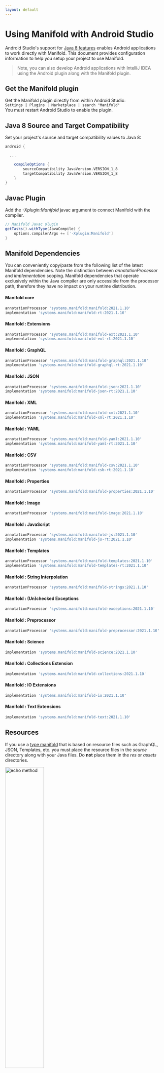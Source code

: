 ```yaml
---
layout: default
---
```


# Using Manifold with Android Studio

Android Studio's support for [Java 8 features](https://developer.android.com/studio/write/java8-support.html) enables
Android applications to work directly with Manifold. This document provides configuration information to help you setup
your project to use Manifold.

>Note, you can also develop Android applications with IntelliJ IDEA using the Android plugin along with the Manifold
>plugin. 

## Get the Manifold plugin
Get the Manifold plugin directly from within Android Studio:
<br>
`Settings | Plugins | Marketplace | search "Manifold"`
<br>
You must restart Android Studio to enable the plugin. 
 
## Java 8 Source and Target Compatibility 
Set your project's source and target compatibility values to Java 8:

```groovy
android {

  ...

    compileOptions {
        sourceCompatibility JavaVersion.VERSION_1_8
        targetCompatibility JavaVersion.VERSION_1_8
    }
}
```

## Javac Plugin
Add the *-Xplugin:Manifold* javac argument to connect Manifold with the compiler.

```groovy
// Manifold Javac plugin
getTasks().withType(JavaCompile) {
    options.compilerArgs += ['-Xplugin:Manifold']
}
```    

## Manifold Dependencies
You can conveniently copy/paste from the following list of the latest Manifold dependencies. Note the distinction
between *annotationProcessor* and *implementation* scoping. Manifold dependencies that operate exclusively within the
Java compiler are only accessible from the processor path, therefore they have no impact on your runtime distribution.

#### Manifold core
```groovy
annotationProcessor 'systems.manifold:manifold:2021.1.10'
implementation 'systems.manifold:manifold-rt:2021.1.10'
```
#### Manifold : Extensions
```groovy
annotationProcessor 'systems.manifold:manifold-ext:2021.1.10'
implementation 'systems.manifold:manifold-ext-rt:2021.1.10'
```
#### Manifold : GraphQL
```groovy
annotationProcessor 'systems.manifold:manifold-graphql:2021.1.10'
implementation 'systems.manifold:manifold-graphql-rt:2021.1.10'
```
#### Manifold : JSON
```groovy
annotationProcessor 'systems.manifold:manifold-json:2021.1.10'
implementation 'systems.manifold:manifold-json-rt:2021.1.10'
```
#### Manifold : XML
```groovy
annotationProcessor 'systems.manifold:manifold-xml:2021.1.10'
implementation 'systems.manifold:manifold-xml-rt:2021.1.10'
```
#### Manifold : YAML
```groovy
annotationProcessor 'systems.manifold:manifold-yaml:2021.1.10'
implementation 'systems.manifold:manifold-yaml-rt:2021.1.10'
```
#### Manifold : CSV
```groovy
annotationProcessor 'systems.manifold:manifold-csv:2021.1.10'
implementation 'systems.manifold:manifold-csb-rt:2021.1.10'
```
#### Manifold : Properties
```groovy
annotationProcessor 'systems.manifold:manifold-properties:2021.1.10'
```
#### Manifold : Image
```groovy
annotationProcessor 'systems.manifold:manifold-image:2021.1.10'
```
#### Manifold : JavaScript
```groovy
annotationProcessor 'systems.manifold:manifold-js:2021.1.10'
implementation 'systems.manifold:manifold-js-rt:2021.1.10'
```
#### Manifold : Templates
```groovy
annotationProcessor 'systems.manifold:manifold-templates:2021.1.10'
implementation 'systems.manifold:manifold-templates-rt:2021.1.10'
```
#### Manifold : String Interpolation
```groovy
annotationProcessor 'systems.manifold:manifold-strings:2021.1.10'
```
#### Manifold : (Un)checked Exceptions
```groovy
annotationProcessor 'systems.manifold:manifold-exceptions:2021.1.10'
```
#### Manifold : Preprocessor
```groovy
annotationProcessor 'systems.manifold:manifold-preprocessor:2021.1.10'
```
#### Manifold : Science
```groovy
implementation 'systems.manifold:manifold-science:2021.1.10'
```
#### Manifold : Collections Extension
```groovy
implementation 'systems.manifold:manifold-collections:2021.1.10'
```
#### Manifold : IO Extensions
```groovy
implementation 'systems.manifold:manifold-io:2021.1.10'
```
#### Manifold : Text Extensions
```groovy
implementation 'systems.manifold:manifold-text:2021.1.10'
```

## Resources

If you use a [type manifold](https://github.com/manifold-systems/manifold/tree/master/manifold-core-parent/manifold#the-big-picture)
that is based on resource files such as GraphQL, JSON, Templates, etc. you must place the resource files in the 
*source* directory along with your Java files.  Do **not** place them in the *res* or *assets* directories.
 
<p><img src="http://manifold.systems/images/android_resources.png" alt="echo method" width="50%" height="50%"/></p> 

